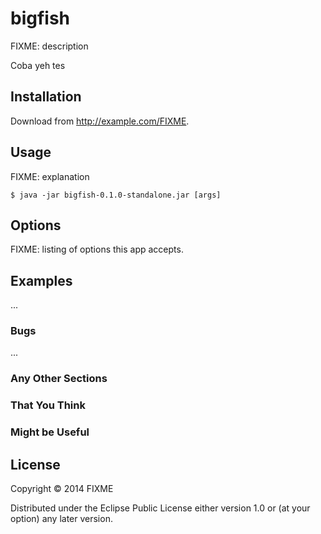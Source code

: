 # bigfish

FIXME: description

Coba yeh tes

## Installation

Download from http://example.com/FIXME.

## Usage

FIXME: explanation

    $ java -jar bigfish-0.1.0-standalone.jar [args]

## Options

FIXME: listing of options this app accepts.

## Examples

...

### Bugs

...

### Any Other Sections
### That You Think
### Might be Useful

## License

Copyright © 2014 FIXME

Distributed under the Eclipse Public License either version 1.0 or (at
your option) any later version.
